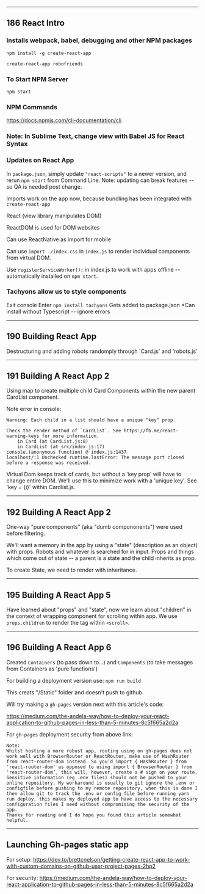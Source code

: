 -----------------------------------
186 React Intro 
-----------------------------------
### Installs webpack, babel, debugging and other NPM packages
`npm install -g create-react-app`

`create-react-app robofriends`

### To Start NPM Server
`npm start`

### NPM Commands
https://docs.npmjs.com/cli-documentation/cli

### Note: In Sublime Text, change view with Babel JS for React Syntax

### Updates on React App
In `package.json`, simply update `"react-scripts"` to a newer version, and rerun `npm start` from Command Line. Note: updating can break features -- so QA is needed post change.

Imports work on the app now, because bundling has been integrated with `create-react-app`

React (view library manipulates DOM)

ReactDOM is used for DOM websites

Can use ReactNative as import for mobile

Can use `import ./index.css` in `index.js` to render individual components from virtual DOM.

Use `registerServiceWorker();` in index.js to work with apps offline -- automatically installed on `npm start`.

### Tachyons allow us to style components
Exit console
Enter `npm install tachyons`
Gets added to package.json
*Can install without Typescript -- ignore errors

-------------------------------------
190 Building React App
------------------------------------

Destructuring and adding robots randomply through 'Card.js' and 'robots.js'

---------------------------------------
191 Building A React App 2
---------------------------------------

Using map to create multiple child Card Components within the new parent CardList component.

Note error in console:

	Warning: Each child in a list should have a unique "key" prop.

	Check the render method of `CardList`. See https://fb.me/react-warning-keys for more information.
	    in Card (at CardList.js:8)
	    in CardList (at src/index.js:17)
	console.(anonymous function) @ index.js:1437
	localhost/:1 Unchecked runtime.lastError: The message port closed before a response was received.

Virtual Dom keeps track of cards, but without a 'key prop' will have to change entire DOM. We'll use this to minimize work with a 'unique key'. See 'key = {i}' within Cardlist.js.

---------------------------------------
192 Building A React App 2
---------------------------------------

One-way "pure components" (aka "dumb compononents") were used before filtering.

We'll want a memory in the app by using a "state" (description as an object) with props. Robots and whatever is searched for in input. Props and things which come out of state -- a parent is a state and the child inherits as prop.

To create State, we need to render with inheritance.

---------------------------------------
195 Building A React App 5
---------------------------------------

Have learned about "props" and "state", now we learn about "children" in the context of wrapping component for scrolling within app. We use `props.children` to render the tag within `<scroll>`.


---------------------------------------
196 Building A React App 6
---------------------------------------

Created `Containers` (to pass down to...) and `Components` (to take messages from Containers as 'pure functions')

For building a deployment version use:
`npm run build`

This creats "/Static" folder and doesn't push to github.

Will try making a `gh-pages` version next with this article's code:

https://medium.com/the-andela-way/how-to-deploy-your-react-application-to-github-pages-in-less-than-5-minutes-8c5f665a2d2a

For `gh-pages` deployment security from above link:

```
Note:
Whilst hosting a more robust app, routing using on gh-pages does not work well with BrowserRouter or ReactRouter, make use of HashRouter from react-router-dom instead. So you’d import { HashRouter } from 'react-router-dom' as opposed to using import { BrowserRouter } from 'react-router-dom’, this will, however, create a # sign on your route.
Sensitive information (eg .env files) should not be pushed to your online repository. My workaround is usually to git ignore the .env or configfile before pushing to my remote repository, when this is done I then allow git to track the .env or config file before running yarn run deploy, this makes my deployed app to have access to the necessary configuration files I need without compromising the security of the app.
Thanks for reading and I do hope you found this article somewhat helpful.
```

----------------------------------------
Launching Gh-pages static app 
----------------------------------------

For setup:
https://dev.to/brettcnelson/getting-create-react-app-to-work-with-custom-domains-on-github-user-project-pages-2hp2

For security:
https://medium.com/the-andela-way/how-to-deploy-your-react-application-to-github-pages-in-less-than-5-minutes-8c5f665a2d2a
